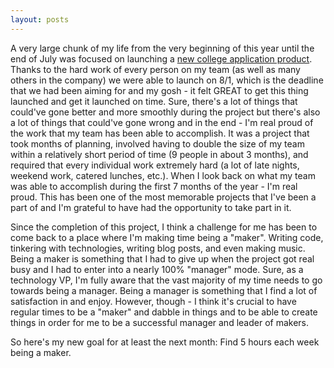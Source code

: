```yaml
---
layout: posts
---
```


A very large chunk of my life from the very beginning of this year until the end of July was focused on launching a [new college application product](https://www.cappex.com/hq/app/learn). Thanks to the hard work of every person on my team (as well as many others in the company) we were able to launch on 8/1, which is the deadline that we had been aiming for and my gosh - it felt GREAT to get this thing launched and get it launched on time. Sure, there's a lot of things that could've gone better and more smoothly during the project but there's also a lot of things that could've gone wrong and in the end - I'm real proud of the work that my team has been able to accomplish. It was a project that took months of planning, involved having to double the size of my team within a relatively short period of time (9 people in about 3 months), and required that every individual work extremely hard (a lot of late nights, weekend work, catered lunches, etc.). When I look back on what my team was able to accomplish during the first 7 months of the year - I'm real proud. This has been one of the most memorable projects that I've been a part of and I'm grateful to have had the opportunity to take part in it.

Since the completion of this project, I think a challenge for me has been to come back to a place where I'm making time being a "maker". Writing code, tinkering with technologies, writing blog posts, and even making music. Being a maker is something that I had to give up when the project got real busy and I had to enter into a nearly 100% "manager" mode. Sure, as a technology VP, I'm fully aware that the vast majority of my time needs to go towards being a manager. Being a manager is something that I find a lot of satisfaction in and enjoy. However, though - I think it's crucial to have regular times to be a "maker" and dabble in things and to be able to create things in order for me to be a successful manager and leader of makers.

So here's my new goal for at least the next month: Find 5 hours each week being a maker.
